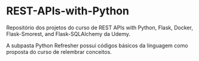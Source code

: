 # REST-APIs-with-Python

Repositório dos projetos do curso de REST APIs with Python, Flask, Docker, Flask-Smorest, and Flask-SQLAlchemy da Udemy.

A subpasta Python Refresher possui códigos básicos da linguagem como proposta do curso de relembrar conceitos.
